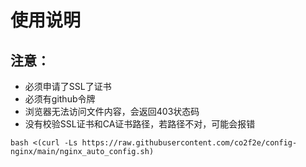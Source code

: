 # 使用说明
## 注意：
* 必须申请了SSL了证书
* 必须有github令牌
* 浏览器无法访问文件内容，会返回403状态码
* 没有校验SSL证书和CA证书路径，若路径不对，可能会报错
```shell
bash <(curl -Ls https://raw.githubusercontent.com/co2f2e/config-nginx/main/nginx_auto_config.sh)
```
